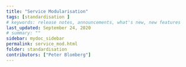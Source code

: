 ```yaml
---
title: "Service Modularisation"
tags: [standardisation ]
# keywords: release notes, announcements, what's new, new features
last_updated: September 24, 2020
# summary: ""
sidebar: mydoc_sidebar
permalink: service_mod.html
folder: standardisation
contributors: ["Peter Blomberg"]
---
```


